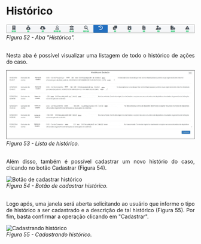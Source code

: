 # Histórico

![Aba "Histórico"](img/AbaHistórico.png)<br>
*Figura 52 - Aba "Histórico".* <br><br>

<p style="text-align: justify;">Nesta aba é possível visualizar uma listagem de todo o histórico de ações do caso.</p>

![Lista de histórico](img/Histórico.jpg)<br>
*Figura 53 - Lista de histórico.* <br><br>

<p style="text-align: justify;">Além disso, também é possível cadastrar um novo histório do caso, clicando no botão Cadastrar (Figura 54).  </p>

![Botão de cadastrar histórico](img/HistóricoCadastrar.jpg)<br>
*Figura 54 - Botão de cadastrar histórico.* <br><br>

<p style="text-align: justify;">Logo após, uma janela será aberta solicitando ao usuário que informe o tipo de histórico a ser cadastrado e a descrição de tal histórico (Figura 55). Por fim, basta confirmar a operação clicando em "Cadastrar". </p>

![Cadastrando histórico](img/CadastrandoHistórico.png)<br>
*Figura 55 - Cadastrando histórico.* <br><br>



 